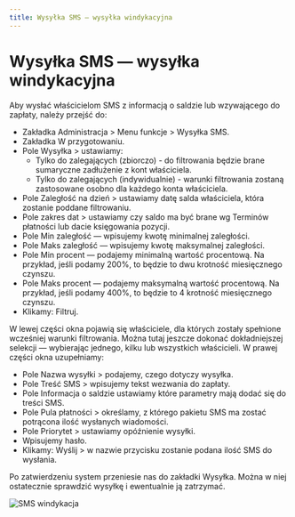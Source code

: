 ```yaml
---
title: Wysyłka SMS — wysyłka windykacyjna
---
```

# Wysyłka SMS — wysyłka windykacyjna

Aby wysłać właścicielom SMS z informacją o saldzie lub wzywającego do zapłaty, należy przejść do:

- Zakładka Administracja > Menu funkcje > Wysyłka SMS.
- Zakładka W przygotowaniu.
- Pole Wysyłka > ustawiamy:
  - Tylko do zalegających (zbiorczo) - do filtrowania będzie brane sumaryczne zadłużenie z kont właściciela.
  - Tylko do zalegających (indywidualnie) - warunki filtrowania zostaną zastosowane osobno dla każdego konta właściciela.
- Pole Zaległość na dzień > ustawiamy datę salda właściciela, która zostanie poddane filtrowaniu.
- Pole zakres dat > ustawiamy czy saldo ma być brane wg Terminów płatności lub dacie księgowania pozycji.
- Pole Min zaległość — wpisujemy kwotę minimalnej zaległości.
- Pole Maks zaległość — wpisujemy kwotę maksymalnej zaległości.
- Pole Min procent — podajemy minimalną wartość procentową. Na przykład, jeśli podamy 200%, to będzie to dwu krotność miesięcznego czynszu.
- Pole Maks procent — podajemy maksymalną wartość procentową. Na przykład, jeśli podamy 400%, to będzie to 4 krotność miesięcznego czynszu.
- Klikamy: Filtruj.

W lewej części okna pojawią się właściciele, dla których zostały spełnione wcześniej warunki filtrowania. Można tutaj jeszcze dokonać dokładniejszej selekcji — wybierając jednego, kilku lub wszystkich właścicieli. W prawej części okna uzupełniamy:

- Pole Nazwa wysyłki > podajemy, czego dotyczy wysyłka.
- Pole Treść SMS > wpisujemy tekst wezwania do zapłaty.
- Pole Informacja o saldzie ustawiamy które parametry mają dodać się do treści SMS.
- Pole Pula płatności > określamy, z którego pakietu SMS ma zostać potrącona ilość wysłanych wiadomości.
- Pole Priorytet > ustawiamy opóźnienie wysyłki.
- Wpisujemy hasło.
- Klikamy: Wyślij > w nazwie przycisku zostanie podana ilość SMS do wysłania.

Po zatwierdzeniu system przeniesie nas do zakładki Wysyłka. Można w niej ostatecznie sprawdzić wysyłkę i ewentualnie ją zatrzymać.

![SMS windykacja](smswindykacja.gif)